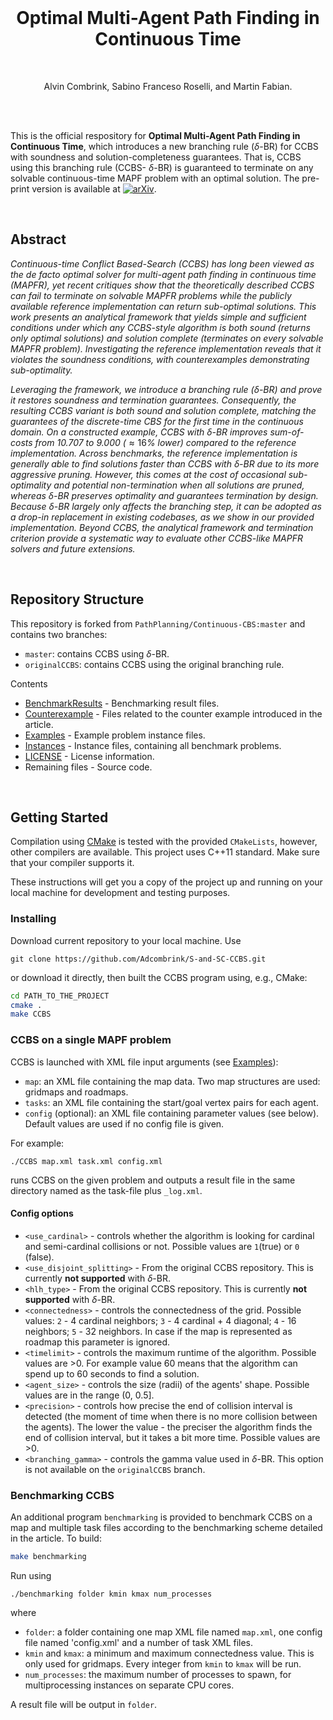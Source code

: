 
<br>
<h1 align="center">Optimal Multi-Agent Path Finding in Continuous Time</h1>
<br>
  <p align="center">
    Alvin Combrink, Sabino Franceso Roselli, and Martin Fabian.
  </p>
  <br>
<br>

This is the official respository for **Optimal Multi-Agent Path Finding in Continuous Time**, which introduces a new branching rule ($\delta$-BR) for CCBS with soundness and solution-completeness guarantees. That is, CCBS using this branching rule (CCBS- $\delta$-BR) is guaranteed to terminate on any solvable continuous-time MAPF problem with an optimal solution. The pre-print version is available at [![arXiv](https://img.shields.io/badge/arXiv-1234.56789-B31B1B.svg)](https://www.arxiv.org/abs/2508.16410).

<br> 

## Abstract
_Continuous-time Conflict Based-Search (CCBS) has long been viewed as the de facto optimal solver for multi-agent path finding in continuous time (MAPFR), yet recent critiques show that the theoretically described CCBS can fail to terminate on solvable MAPFR problems while the publicly available reference implementation can return sub-optimal solutions. This work presents an analytical framework that yields simple and sufficient conditions under which any CCBS-style algorithm is both sound (returns only optimal solutions) and solution complete (terminates on every solvable MAPFR problem). Investigating the reference implementation reveals that it violates the soundness conditions, with counterexamples demonstrating sub-optimality._

_Leveraging the framework, we introduce a branching rule (_$\delta$_-BR) and prove it restores soundness and termination guarantees. Consequently, the resulting CCBS variant is both sound and solution complete, matching the guarantees of the discrete-time CBS for the first time in the continuous domain. On a constructed example, CCBS with _$\delta$_-BR improves sum-of-costs from 10.707 to 9.000 (_$\approx 16$_% lower) compared to the reference implementation. Across benchmarks, the reference implementation is generally able to find solutions faster than CCBS with $\delta$-BR due to its more aggressive pruning. However, this comes at the cost of occasional sub-optimality and potential non-termination when all solutions are pruned, whereas $\delta$-BR preserves optimality and guarantees termination by design. Because $\delta$-BR largely only affects the branching step, it can be adopted as a drop-in replacement in existing codebases, as we show in our provided implementation. Beyond CCBS, the analytical framework and termination criterion provide a systematic way to evaluate other CCBS-like MAPFR solvers and future extensions._

<br> 


## Repository Structure

This repository is forked from `PathPlanning/Continuous-CBS:master` and contains two branches:
- ```master```: contains CCBS using $\delta$-BR.
- ```originalCCBS```: contains CCBS using the original branching rule.

Contents
* [BenchmarkResults](https://github.com/Adcombrink/S-and-SC-CCBS/tree/master/BenchmarkResults) - Benchmarking result files.
* [Counterexample](https://github.com/Adcombrink/S-and-SC-CCBS/tree/master/Counterexample) - Files related to the counter example introduced in the article. 
* [Examples](https://github.com/Adcombrink/S-and-SC-CCBS/tree/master/Examples) - Example problem instance files.
* [Instances](https://github.com/Adcombrink/S-and-SC-CCBS/tree/master/Instances) - Instance files, containing all benchmark problems.
* [LICENSE](https://github.com/Adcombrink/S-and-SC-CCBS/blob/master/LICENSE.md) - License information.
* Remaining files - Source code.

<br>

## Getting Started

Compilation using [CMake](https://cmake.org/) is tested with the provided `CMakeLists`, however, other compilers are available. This project uses C++11 standard. Make sure that your compiler supports it.

These instructions will get you a copy of the project up and running on your local machine for development and testing purposes.

### Installing

Download current repository to your local machine. Use
```
git clone https://github.com/Adcombrink/S-and-SC-CCBS.git
```
or download it directly, then built the CCBS program using, e.g., CMake:
```bash
cd PATH_TO_THE_PROJECT
cmake .
make CCBS
```

### CCBS on a single MAPF problem
CCBS is launched with XML file input arguments (see [Examples](https://github.com/Adcombrink/S-and-SC-CCBS/tree/master/Examples)):
- `map`: an XML file containing the map data. Two map structures are used: gridmaps and roadmaps. 
- `tasks`: an XML file containing the start/goal vertex pairs for each agent.
- `config` (optional): an XML file containing parameter values (see below). Default values are used if no config file is given.

For example:
```
./CCBS map.xml task.xml config.xml
```
runs CCBS on the given problem and outputs a result file in the same directory named as the task-file plus `_log.xml`.

#### Config options

* `<use_cardinal>` - controls whether the algorithm is looking for cardinal and semi-cardinal collisions or not. Possible values are `1`(true) or `0` (false).
* `<use_disjoint_splitting>` - From the original CCBS repository. This is currently **not supported** with $\delta$-BR.
* `<hlh_type>` - From the original CCBS repository. This is currently **not supported** with $\delta$-BR.
* `<connectedness>` - controls the connectedness of the grid. Possible values: `2` - 4 cardinal neighbors; `3` - 4 cardinal + 4 diagonal; `4` - 16 neighbors; `5` - 32 neighbors. In case if the map is represented as roadmap this parameter is ignored.
* `<timelimit>` - controls the maximum runtime of the algorithm. Possible values are >0. For example value 60 means that the algorithm can spend up to 60 seconds to find a solution.
* `<agent_size>` - controls the size (radii) of the agents' shape. Possible values are in the range (0, 0.5].
* `<precision>` - controls how precise the end of collision interval is detected (the moment of time when there is no more collision between the agents). The lower the value - the preciser the algorithm finds the end of collision interval, but it takes a bit more time. Possible values are >0.
* `<branching_gamma>` - controls the gamma value used in $\delta$-BR. This option is not available on the ```originalCCBS``` branch.



### Benchmarking CCBS
An additional program `benchmarking` is provided to benchmark CCBS on a map and multiple task files according to the benchmarking scheme detailed in the article. To build:
```bash
make benchmarking
```
Run using
```
./benchmarking folder kmin kmax num_processes
```
where 
- `folder`: a folder containing one map XML file named `map.xml`, one config file named 'config.xml' and a number of task XML files.
- `kmin` and `kmax`: a minimum and maximum connectedness value. This is only used for gridmaps. Every integer from `kmin` to `kmax` will be run.
- `num_processes`: the maximum number of processes to spawn, for multiprocessing instances on separate CPU cores.

A result file will be output in `folder`.





